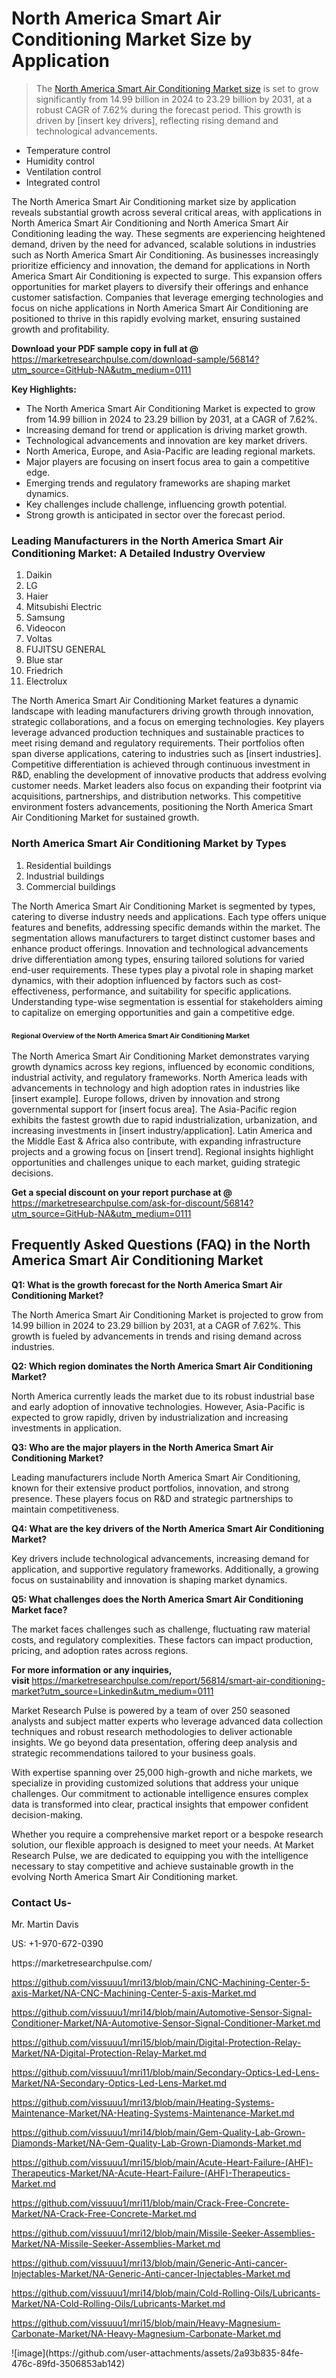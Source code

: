 <h1>North America Smart Air Conditioning Market&nbsp;Size by Application</h1><blockquote><p>The <a href="https://marketresearchpulse.com/download-sample/56814?utm_source=GitHub-NA&amp;utm_medium=0111">North America Smart Air Conditioning Market size</a> is set to grow significantly from 14.99 billion in 2024 to 23.29 billion by 2031, at a robust CAGR of 7.62% during the forecast period. This growth is driven by [insert key drivers], reflecting rising demand and technological advancements.</p></blockquote><ul><li>Temperature control <li> Humidity control <li> Ventilation control <li> Integrated control</li></ul><p>The North America Smart Air Conditioning market size by application reveals substantial growth across several critical areas, with applications in North America Smart Air Conditioning and North America Smart Air Conditioning leading the way. These segments are experiencing heightened demand, driven by the need for advanced, scalable solutions in industries such as North America Smart Air Conditioning. As businesses increasingly prioritize efficiency and innovation, the demand for applications in North America Smart Air Conditioning is expected to surge. This expansion offers opportunities for market players to diversify their offerings and enhance customer satisfaction. Companies that leverage emerging technologies and focus on niche applications in North America Smart Air Conditioning are positioned to thrive in this rapidly evolving market, ensuring sustained growth and profitability.</p><p><strong>Download your PDF sample copy in full at @ </strong><a href="https://marketresearchpulse.com/download-sample/56814?utm_source=GitHub-NA&amp;utm_medium=0111">https://marketresearchpulse.com/download-sample/56814?utm_source=GitHub-NA&amp;utm_medium=0111</a></p><p><strong>Key Highlights: </strong></p><ul><li>The North America Smart Air Conditioning Market is expected to grow from 14.99 billion in 2024 to 23.29 billion by 2031, at a CAGR of 7.62%.</li><li>Increasing demand for trend or application is driving market growth.</li><li>Technological advancements and innovation are key market drivers.</li><li>North America, Europe, and Asia-Pacific are leading regional markets.</li><li>Major players are focusing on insert focus area to gain a competitive edge.</li><li>Emerging trends and regulatory frameworks are shaping market dynamics.</li><li>Key challenges include challenge, influencing growth potential.</li><li>Strong growth is anticipated in sector over the forecast period.</li></ul><h3>Leading Manufacturers in the North America Smart Air Conditioning Market: A Detailed Industry Overview</h3><ol><li>Daikin</li><li>LG</li><li>Haier</li><li>Mitsubishi Electric</li><li>Samsung</li><li>Videocon</li><li>Voltas</li><li>FUJITSU GENERAL</li><li>Blue star</li><li>Friedrich</li><li>Electrolux</li></ol><div class="flex max-w-full flex-col flex-grow"><div class="min-h-8 text-message flex w-full flex-col items-end gap-2 whitespace-normal break-words [.text-message+&amp;]:mt-5" dir="auto" data-message-author-role="assistant" data-message-id="fd8432e4-4910-450d-b182-61b7bfb0a01f" data-message-model-slug="gpt-4o"><div class="flex w-full flex-col gap-1 empty:hidden first:pt-[3px]"><div class="markdown prose w-full break-words dark:prose-invert light"><p>The North America Smart Air Conditioning Market features a dynamic landscape with leading manufacturers driving growth through innovation, strategic collaborations, and a focus on emerging technologies. Key players leverage advanced production techniques and sustainable practices to meet rising demand and regulatory requirements. Their portfolios often span diverse applications, catering to industries such as [insert industries]. Competitive differentiation is achieved through continuous investment in R&amp;D, enabling the development of innovative products that address evolving customer needs. Market leaders also focus on expanding their footprint via acquisitions, partnerships, and distribution networks. This competitive environment fosters advancements, positioning the North America Smart Air Conditioning Market for sustained growth.</p></div></div></div></div><h3>North America Smart Air Conditioning Market by Types</h3><ol><li>Residential buildings <li> Industrial buildings <li> Commercial buildings</li></ol><div class="flex max-w-full flex-col flex-grow"><div class="min-h-8 text-message flex w-full flex-col items-end gap-2 whitespace-normal break-words [.text-message+&amp;]:mt-5" dir="auto" data-message-author-role="assistant" data-message-id="084470be-0bb7-4664-bddf-5156b4f41249" data-message-model-slug="gpt-4o-mini"><div class="flex w-full flex-col gap-1 empty:hidden first:pt-[3px]"><div class="markdown prose w-full break-words dark:prose-invert light"><p>The North America Smart Air Conditioning Market is segmented by types, catering to diverse industry needs and applications. Each type offers unique features and benefits, addressing specific demands within the market. The segmentation allows manufacturers to target distinct customer bases and enhance product offerings. Innovation and technological advancements drive differentiation among types, ensuring tailored solutions for varied end-user requirements. These types play a pivotal role in shaping market dynamics, with their adoption influenced by factors such as cost-effectiveness, performance, and suitability for specific applications. Understanding type-wise segmentation is essential for stakeholders aiming to capitalize on emerging opportunities and gain a competitive edge.</p></div></div></div></div><h3><span style="font-size: 11px;">Regional Overview of the North America Smart Air Conditioning Market</span></h3><div class="flex max-w-full flex-col flex-grow"><div class="min-h-8 text-message flex w-full flex-col items-end gap-2 whitespace-normal break-words [.text-message+&amp;]:mt-5" dir="auto" data-message-author-role="assistant" data-message-id="e9038762-ce64-4e30-91c9-9bd413514231" data-message-model-slug="gpt-4o-mini"><div class="flex w-full flex-col gap-1 empty:hidden first:pt-[3px]"><div class="markdown prose w-full break-words dark:prose-invert light"><p>The North America Smart Air Conditioning Market demonstrates varying growth dynamics across key regions, influenced by economic conditions, industrial activity, and regulatory frameworks. North America leads with advancements in technology and high adoption rates in industries like [insert example]. Europe follows, driven by innovation and strong governmental support for [insert focus area]. The Asia-Pacific region exhibits the fastest growth due to rapid industrialization, urbanization, and increasing investments in [insert industry/application]. Latin America and the Middle East &amp; Africa also contribute, with expanding infrastructure projects and a growing focus on [insert trend]. Regional insights highlight opportunities and challenges unique to each market, guiding strategic decisions.</p></div></div></div></div><p><strong>Get a special discount on your report purchase at @ </strong><a href="https://marketresearchpulse.com/ask-for-discount/56814?utm_source=GitHub-NA&amp;utm_medium=0111">https://marketresearchpulse.com/ask-for-discount/56814?utm_source=GitHub-NA&amp;utm_medium=0111</a></p><h2>Frequently Asked Questions (FAQ) in the North America Smart Air Conditioning Market</h2><p><strong>Q1: What is the growth forecast for the North America Smart Air Conditioning Market?</strong></p><p>The North America Smart Air Conditioning Market is projected to grow from 14.99 billion in 2024 to 23.29 billion by 2031, at a CAGR of 7.62%. This growth is fueled by advancements in trends and rising demand across industries.</p><p><strong>Q2: Which region dominates the North America Smart Air Conditioning Market?</strong></p><p>North America currently leads the market due to its robust industrial base and early adoption of innovative technologies. However, Asia-Pacific is expected to grow rapidly, driven by industrialization and increasing investments in application.</p><p><strong>Q3: Who are the major players in the North America Smart Air Conditioning Market?</strong></p><p>Leading manufacturers include North America Smart Air Conditioning, known for their extensive product portfolios, innovation, and strong presence. These players focus on R&amp;D and strategic partnerships to maintain competitiveness.</p><p><strong>Q4: What are the key drivers of the North America Smart Air Conditioning Market?</strong></p><p>Key drivers include technological advancements, increasing demand for application, and supportive regulatory frameworks. Additionally, a growing focus on sustainability and innovation is shaping market dynamics.</p><p><strong>Q5: What challenges does the North America Smart Air Conditioning Market face?</strong></p><p>The market faces challenges such as challenge, fluctuating raw material costs, and regulatory complexities. These factors can impact production, pricing, and adoption rates across regions.</p><p><strong>For more information or any inquiries, visit&nbsp;</strong><a href="https://marketresearchpulse.com/report/56814/smart-air-conditioning-market?utm_source=Linkedin&utm_medium=0111">https://marketresearchpulse.com/report/56814/smart-air-conditioning-market?utm_source=Linkedin&utm_medium=0111</a></p><p>Market Research Pulse is powered by a team of over 250 seasoned analysts and subject matter experts who leverage advanced data collection techniques and robust research methodologies to deliver actionable insights. We go beyond data presentation, offering deep analysis and strategic recommendations tailored to your business goals.</p><p>With expertise spanning over 25,000 high-growth and niche markets, we specialize in providing customized solutions that address your unique challenges. Our commitment to actionable intelligence ensures complex data is transformed into clear, practical insights that empower confident decision-making.</p><p>Whether you require a comprehensive market report or a bespoke research solution, our flexible approach is designed to meet your needs. At Market Research Pulse, we are dedicated to equipping you with the intelligence necessary to stay competitive and achieve sustainable growth in the evolving North America Smart Air Conditioning market.</p><h3><strong>Contact Us-</strong></h3><p>Mr. Martin Davis</p><p>US: +1-970-672-0390</p><p>https://marketresearchpulse.com/</p><p><a href="https://github.com/vissuuu1/mri13/blob/main/CNC-Machining-Center-5-axis-Market/NA-CNC-Machining-Center-5-axis-Market.md">https://github.com/vissuuu1/mri13/blob/main/CNC-Machining-Center-5-axis-Market/NA-CNC-Machining-Center-5-axis-Market.md</a></p><p><a href="https://github.com/vissuuu1/mri14/blob/main/Automotive-Sensor-Signal-Conditioner-Market/NA-Automotive-Sensor-Signal-Conditioner-Market.md">https://github.com/vissuuu1/mri14/blob/main/Automotive-Sensor-Signal-Conditioner-Market/NA-Automotive-Sensor-Signal-Conditioner-Market.md</a></p><p><a href="https://github.com/vissuuu1/mri15/blob/main/Digital-Protection-Relay-Market/NA-Digital-Protection-Relay-Market.md">https://github.com/vissuuu1/mri15/blob/main/Digital-Protection-Relay-Market/NA-Digital-Protection-Relay-Market.md</a></p><p><a href="https://github.com/vissuuu1/mri11/blob/main/Secondary-Optics-Led-Lens-Market/NA-Secondary-Optics-Led-Lens-Market.md">https://github.com/vissuuu1/mri11/blob/main/Secondary-Optics-Led-Lens-Market/NA-Secondary-Optics-Led-Lens-Market.md</a></p><p><a href="https://github.com/vissuuu1/mri13/blob/main/Heating-Systems-Maintenance-Market/NA-Heating-Systems-Maintenance-Market.md">https://github.com/vissuuu1/mri13/blob/main/Heating-Systems-Maintenance-Market/NA-Heating-Systems-Maintenance-Market.md</a></p><p><a href="https://github.com/vissuuu1/mri14/blob/main/Gem-Quality-Lab-Grown-Diamonds-Market/NA-Gem-Quality-Lab-Grown-Diamonds-Market.md">https://github.com/vissuuu1/mri14/blob/main/Gem-Quality-Lab-Grown-Diamonds-Market/NA-Gem-Quality-Lab-Grown-Diamonds-Market.md</a></p><p><a href="https://github.com/vissuuu1/mri15/blob/main/Acute-Heart-Failure-(AHF)-Therapeutics-Market/NA-Acute-Heart-Failure-(AHF)-Therapeutics-Market.md">https://github.com/vissuuu1/mri15/blob/main/Acute-Heart-Failure-(AHF)-Therapeutics-Market/NA-Acute-Heart-Failure-(AHF)-Therapeutics-Market.md</a></p><p><a href="https://github.com/vissuuu1/mri11/blob/main/Crack-Free-Concrete-Market/NA-Crack-Free-Concrete-Market.md">https://github.com/vissuuu1/mri11/blob/main/Crack-Free-Concrete-Market/NA-Crack-Free-Concrete-Market.md</a></p><p><a href="https://github.com/vissuuu1/mri12/blob/main/Missile-Seeker-Assemblies-Market/NA-Missile-Seeker-Assemblies-Market.md">https://github.com/vissuuu1/mri12/blob/main/Missile-Seeker-Assemblies-Market/NA-Missile-Seeker-Assemblies-Market.md</a></p><p><a href="https://github.com/vissuuu1/mri13/blob/main/Generic-Anti-cancer-Injectables-Market/NA-Generic-Anti-cancer-Injectables-Market.md">https://github.com/vissuuu1/mri13/blob/main/Generic-Anti-cancer-Injectables-Market/NA-Generic-Anti-cancer-Injectables-Market.md</a></p><p><a href="https://github.com/vissuuu1/mri14/blob/main/Cold-Rolling-Oils/Lubricants-Market/NA-Cold-Rolling-Oils/Lubricants-Market.md">https://github.com/vissuuu1/mri14/blob/main/Cold-Rolling-Oils/Lubricants-Market/NA-Cold-Rolling-Oils/Lubricants-Market.md</a></p><p><a href="https://github.com/vissuuu1/mri15/blob/main/Heavy-Magnesium-Carbonate-Market/NA-Heavy-Magnesium-Carbonate-Market.md">https://github.com/vissuuu1/mri15/blob/main/Heavy-Magnesium-Carbonate-Market/NA-Heavy-Magnesium-Carbonate-Market.md</a></p>
![image](https://github.com/user-attachments/assets/2a93b835-84fe-476c-89fd-3506853ab142)
